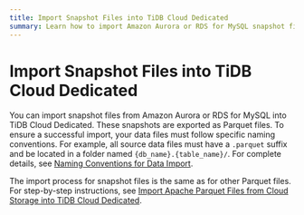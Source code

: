 ```yaml
---
title: Import Snapshot Files into TiDB Cloud Dedicated
summary: Learn how to import Amazon Aurora or RDS for MySQL snapshot files into TiDB Cloud Dedicated.
---
```


# Import Snapshot Files into TiDB Cloud Dedicated

You can import snapshot files from Amazon Aurora or RDS for MySQL into TiDB Cloud Dedicated. These snapshots are exported as Parquet files. To ensure a successful import, your data files must follow specific naming conventions. For example, all source data files must have a `.parquet` suffix and be located in a folder named `{db_name}.{table_name}/`. For complete details, see [Naming Conventions for Data Import](/tidb-cloud/naming-conventions-for-data-import.md).

The import process for snapshot files is the same as for other Parquet files. For step-by-step instructions, see [Import Apache Parquet Files from Cloud Storage into TiDB Cloud Dedicated](/tidb-cloud/import-parquet-files.md).
